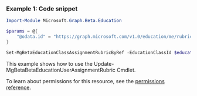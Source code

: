 ### Example 1: Code snippet

```powershellImport-Module Microsoft.Graph.Beta.Education

$params = @{
	"@odata.id" = "https://graph.microsoft.com/v1.0/education/me/rubrics/ceb3863e-6912-4ea9-ac41-3c2bb7b6672d"
}

Set-MgBetaEducationClassAssignmentRubricByRef -EducationClassId $educationClassId -EducationAssignmentId $educationAssignmentId -BodyParameter $params
```
This example shows how to use the Update-MgBetaBetaEducationUserAssignmentRubric Cmdlet.
To learn about permissions for this resource, see the [permissions reference](/graph/permissions-reference).

